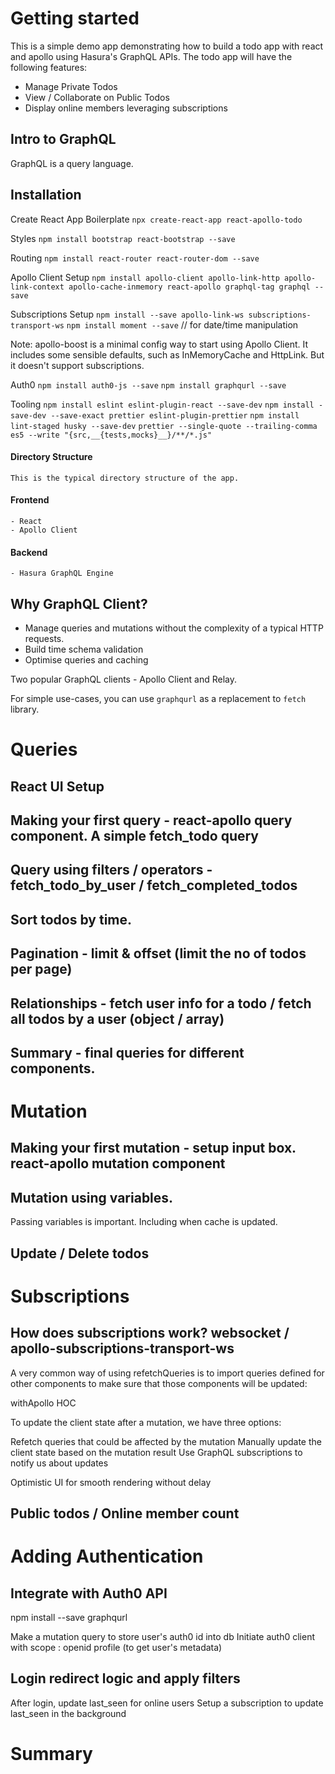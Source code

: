 # Getting started

This is a simple demo app demonstrating how to build a todo app with react and apollo using Hasura's GraphQL APIs. The todo app will have the following features:

- Manage Private Todos
- View / Collaborate on Public Todos
- Display online members leveraging subscriptions

## Intro to GraphQL

GraphQL is a query language.

## Installation

Create React App Boilerplate
`npx create-react-app react-apollo-todo`

Styles
`npm install bootstrap react-bootstrap --save`

Routing
`npm install react-router react-router-dom --save`

Apollo Client Setup
`npm install apollo-client apollo-link-http apollo-link-context apollo-cache-inmemory react-apollo graphql-tag graphql --save`

Subscriptions Setup
`npm install --save apollo-link-ws subscriptions-transport-ws`
`npm install moment --save` // for date/time manipulation

Note: apollo-boost is a minimal config way to start using Apollo Client. It includes some sensible defaults, such as InMemoryCache and HttpLink. But it doesn't support subscriptions.

Auth0
`npm install auth0-js --save`
`npm install graphqurl --save`

Tooling
`npm install eslint eslint-plugin-react --save-dev`
`npm install -save-dev --save-exact prettier eslint-plugin-prettier`
`npm install lint-staged husky --save-dev`
`prettier --single-quote --trailing-comma es5 --write "{src,__{tests,mocks}__}/**/*.js"`

  <insert-gif>

#### Directory Structure

    This is the typical directory structure of the app.

#### Frontend

    - React
    - Apollo Client

#### Backend

    - Hasura GraphQL Engine

## Why GraphQL Client?

- Manage queries and mutations without the complexity of a typical HTTP requests.
- Build time schema validation
- Optimise queries and caching

Two popular GraphQL clients - Apollo Client and Relay.

For simple use-cases, you can use `graphqurl` as a replacement to `fetch` library.

# Queries

## React UI Setup

## Making your first query - react-apollo query component. A simple fetch_todo query

## Query using filters / operators - fetch_todo_by_user / fetch_completed_todos

## Sort todos by time.

## Pagination - limit & offset (limit the no of todos per page)

## Relationships - fetch user info for a todo / fetch all todos by a user (object / array)

## Summary - final queries for different components.

# Mutation

## Making your first mutation - setup input box. react-apollo mutation component

## Mutation using variables.

Passing variables is important. Including when cache is updated.

## Update / Delete todos

# Subscriptions

## How does subscriptions work? websocket / apollo-subscriptions-transport-ws

A very common way of using refetchQueries is to import queries defined for other components to make sure that those components will be updated:

withApollo HOC

To update the client state after a mutation, we have three options:

Refetch queries that could be affected by the mutation
Manually update the client state based on the mutation result
Use GraphQL subscriptions to notify us about updates

Optimistic UI for smooth rendering without delay

## Public todos / Online member count

# Adding Authentication

## Integrate with Auth0 API

npm install --save graphqurl

Make a mutation query to store user's auth0 id into db
Initiate auth0 client with scope : openid profile (to get user's metadata)

## Login redirect logic and apply filters

After login, update last_seen for online users
Setup a subscription to update last_seen in the background

# Summary
